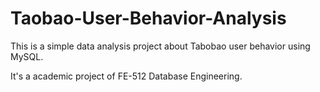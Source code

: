 # Taobao-User-Behavior-Analysis

This is a simple data analysis project about Tabobao user behavior using MySQL.

It's a academic project of FE-512 Database Engineering.
